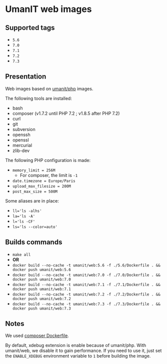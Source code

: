 # UmanIT web images

## Supported tags
* `5.6`
* `7.0`
* `7.1`
* `7.2`
* `7.3`

## Presentation
Web images based on [umanit/php](https://hub.docker.com/r/umanit/php/) images.

The following tools are installed:
* bash
* composer (v1.7.2 until PHP 7.2 ; v1.8.5 after PHP 7.2)
* curl
* git
* subversion
* openssh
* openssl
* mercurial
* zlib-dev

The following PHP configuration is made:
* `memory_limit = 256M`
  * For composer, the limit is `-1`
* `date.timezone = Europe/Paris`
* `upload_max_filesize = 200M`
* `post_max_size = 500M`

Some aliases are in place:
* `ll='ls -alhs'`
* `la='ls -A'`
* `l='ls -CF'`
* `ls='ls --color=auto'`

## Builds commands
* `make all`
* **OR**
* `docker build --no-cache -t umanit/web:5.6 -f ./5.6/Dockerfile . && docker push umanit/web:5.6`
* `docker build --no-cache -t umanit/web:7.0 -f ./7.0/Dockerfile . && docker push umanit/web:7.0`
* `docker build --no-cache -t umanit/web:7.1 -f ./7.1/Dockerfile . && docker push umanit/web:7.1`
* `docker build --no-cache -t umanit/web:7.2 -f ./7.2/Dockerfile . && docker push umanit/web:7.2`
* `docker build --no-cache -t umanit/web:7.3 -f ./7.3/Dockerfile . && docker push umanit/web:7.3`

## Notes
We used [composer Dockerfile](https://github.com/composer/docker/blob/master/Dockerfile.template).

By default, xdebug extension is enable because of umanit/php. With umanit/web,
we disable it to gain performance. If you need to use it, just set the
`ENABLE_XDEBUG` environment variable to `1` before building the image.
